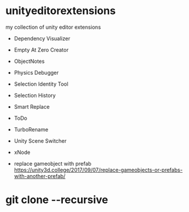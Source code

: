 # unityeditorextensions

my collection of unity editor extensions

- Dependency Visualizer
- Empty At Zero Creator
- ObjectNotes
- Physics Debugger
- Selection Identity Tool
- Selection History
- Smart Replace
- ToDo
- TurboRename
- Unity Scene Switcher
- xNode

- replace gameobject with prefab
https://unity3d.college/2017/09/07/replace-gameobjects-or-prefabs-with-another-prefab/

# git clone --recursive 
